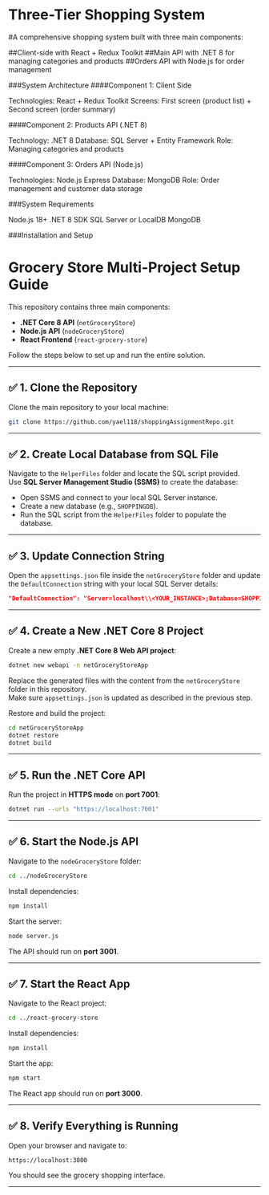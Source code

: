 # Three-Tier Shopping System
#A comprehensive shopping system built with three main components:

##Client-side with React + Redux Toolkit
##Main API with .NET 8 for managing categories and products
##Orders API with Node.js for order management

###System Architecture
####Component 1: Client Side

Technologies: React + Redux Toolkit
Screens: First screen (product list) + Second screen (order summary)

####Component 2: Products API (.NET 8)

Technology: .NET 8
Database: SQL Server + Entity Framework
Role: Managing categories and products

####Component 3: Orders API (Node.js)

Technologies: Node.js Express
Database: MongoDB
Role: Order management and customer data storage

###System Requirements

Node.js 18+
.NET 8 SDK
SQL Server or LocalDB
MongoDB 

###Installation and Setup

# Grocery Store Multi-Project Setup Guide

This repository contains three main components:
- **.NET Core 8 API** (`netGroceryStore`)
- **Node.js API** (`nodeGroceryStore`)
- **React Frontend** (`react-grocery-store`)

Follow the steps below to set up and run the entire solution.

---

## ✅ 1. Clone the Repository
Clone the main repository to your local machine:
```bash
git clone https://github.com/yael118/shoppingAssignmentRepo.git
```

---

## ✅ 2. Create Local Database from SQL File
Navigate to the `HelperFiles` folder and locate the SQL script provided.  
Use **SQL Server Management Studio (SSMS)** to create the database:

- Open SSMS and connect to your local SQL Server instance.
- Create a new database (e.g., `SHOPPINGDB`).
- Run the SQL script from the `HelperFiles` folder to populate the database.

---

## ✅ 3. Update Connection String
Open the `appsettings.json` file inside the `netGroceryStore` folder and update the `DefaultConnection` string with your local SQL Server details:
```json
"DefaultConnection": "Server=localhost\\<YOUR_INSTANCE>;Database=SHOPPINGDB;Trusted_Connection=true;MultipleActiveResultSets=true;TrustServerCertificate=True"
```

---

## ✅ 4. Create a New .NET Core 8 Project
Create a new empty **.NET Core 8 Web API project**:
```bash
dotnet new webapi -n netGroceryStoreApp
```

Replace the generated files with the content from the `netGroceryStore` folder in this repository.  
Make sure `appsettings.json` is updated as described in the previous step.

Restore and build the project:
```bash
cd netGroceryStoreApp
dotnet restore
dotnet build
```

---

## ✅ 5. Run the .NET Core API
Run the project in **HTTPS mode** on **port 7001**:
```bash
dotnet run --urls "https://localhost:7001"
```

---

## ✅ 6. Start the Node.js API
Navigate to the `nodeGroceryStore` folder:
```bash
cd ../nodeGroceryStore
```

Install dependencies:
```bash
npm install
```

Start the server:
```bash
node server.js
```

The API should run on **port 3001**.

---

## ✅ 7. Start the React App
Navigate to the React project:
```bash
cd ../react-grocery-store
```

Install dependencies:
```bash
npm install
```

Start the app:
```bash
npm start
```

The React app should run on **port 3000**.

---

## ✅ 8. Verify Everything is Running
Open your browser and navigate to:
```
https://localhost:3000
```

You should see the grocery shopping interface.

---

